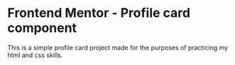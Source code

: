 # Frontend Mentor - Profile card component

This is a simple profile card project made for the purposes of practicing my html and css skills.
